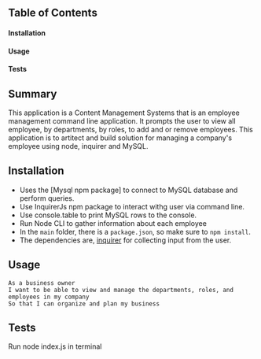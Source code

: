 ## Table of Contents
#### Installation
#### Usage
#### Tests

## Summary
This application is a Content Management Systems that is an employee management command line application. It prompts the user to view all employee, by departments, by roles, to add and or remove employees. This application is to artitect and build solution for managing a company's employee using node, inquirer and MySQL.

## Installation

* Uses the [Mysql npm package] to connect to MySQL database and perform queries.
* Use InquirerJs npm package to interact withg user via command line.
* Use console.table to print MySQL rows to the console. 
* Run Node CLI to gather information about each employee
* In the `main` folder, there is a `package.json`, so make sure to `npm install`.
* The dependencies are, [inquirer](https://www.npmjs.com/package/inquirer) for collecting input from the user.

## Usage

```
As a business owner
I want to be able to view and manage the departments, roles, and employees in my company
So that I can organize and plan my business
```

## Tests

Run node index.js in terminal
